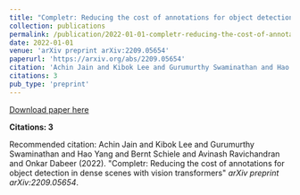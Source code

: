 ```yaml
---
title: "Completr: Reducing the cost of annotations for object detection in dense scenes with vision transformers"
collection: publications
permalink: /publication/2022-01-01-completr-reducing-the-cost-of-annotations-for-obje
date: 2022-01-01
venue: 'arXiv preprint arXiv:2209.05654'
paperurl: 'https://arxiv.org/abs/2209.05654'
citation: 'Achin Jain and Kibok Lee and Gurumurthy Swaminathan and Hao Yang and Bernt Schiele and Avinash Ravichandran and Onkar Dabeer (2022). &quot;Completr: Reducing the cost of annotations for object detection in dense scenes with vision transformers&quot; <i>arXiv preprint arXiv:2209.05654</i>.'
citations: 3
pub_type: 'preprint'
---
```


<a href='https://arxiv.org/abs/2209.05654'>Download paper here</a>

**Citations: 3**

Recommended citation: Achin Jain and Kibok Lee and Gurumurthy Swaminathan and Hao Yang and Bernt Schiele and Avinash Ravichandran and Onkar Dabeer (2022). "Completr: Reducing the cost of annotations for object detection in dense scenes with vision transformers" <i>arXiv preprint arXiv:2209.05654</i>.